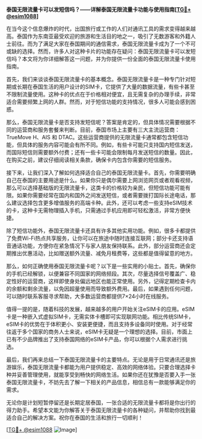 **泰国无限流量卡可以发短信吗？——详解泰国无限流量卡功能与使用指南[[TG💪+ @esim1088](https://t.me/s/esim1088)]**

在当今这个信息爆炸的时代，出国旅行或工作的人们对通讯工具的需求变得越来越高。泰国作为东南亚最受欢迎的旅游和生活目的地之一，吸引了无数游客和外籍人士前往。而为了满足大家在泰国期间的通信需求，泰国无限流量卡成为了一个不可或缺的选择。然而，许多人对这种卡片的功能存在疑问：泰国无限流量卡可以发短信吗？本文将为你详细解答这一问题，并为你提供一份全面的泰国无限流量卡使用指南。

首先，我们来谈谈泰国无限流量卡的基本概念。泰国无限流量卡是一种专门针对短期或长期在泰国生活的用户设计的SIM卡，它提供了大量的数据流量，有些卡甚至不限制流量使用。这种卡的优点在于价格相对便宜，且无需复杂的办理手续，非常适合需要频繁上网的人群。然而，对于短信功能的支持情况，很多人可能会感到困惑。

那么，泰国无限流量卡是否支持发短信呢？答案是肯定的，但具体情况需要根据不同的运营商和服务套餐来判断。目前，泰国市场上主要有三大主流运营商：TrueMove H、AIS 和 DTAC。这些运营商提供的无限流量卡通常都包含短信功能，但具体的服务内容可能会有所不同。例如，有些卡可能只支持国内短信发送，而国际短信则需要额外付费；还有一些卡可能会限制每月发送短信的数量。因此，在购买之前，建议仔细阅读相关条款，确保卡内包含你需要的短信服务。

接下来，让我们深入了解如何选择适合自己的泰国无限流量卡。首先，你需要明确自己在泰国的主要用途是什么。如果你只是偶尔需要上网浏览网页或者观看视频，那么可以选择基础版的无限流量卡，这类卡的价格较为亲民，但短信功能可能有限。如果你需要经常在国内和国外之间发送短信，或者需要拨打国际长途电话，那么建议选择包含更多增值服务的高端卡种。此外，还可以考虑一些支持eSIM技术的卡，这种卡无需物理插入手机，只需通过手机应用即可轻松激活，非常方便快捷。

除了短信功能外，泰国无限流量卡还具有许多其他实用功能。例如，很多卡都提供了免费Wi-Fi热点共享服务，让你可以在旅途中随时连接互联网；部分卡还支持语音通话功能，方便你在紧急情况下与家人朋友保持联系。此外，部分运营商还会定期推出优惠活动，比如赠送额外流量、减免月租费等，这些都是值得留意的地方。

那么，如何正确使用泰国无限流量卡呢？以下是一些实用的小贴士。首先，确保你的手机已经解锁，以便兼容不同国家的网络频段。其次，尽量选择信号覆盖广、稳定性好的运营商，这样即使身处偏远地区也能正常使用。另外，记得定期检查卡内的余额和剩余流量，以免因超量使用而导致额外费用。最后，如果遇到任何问题，可以随时联系客服寻求帮助，大多数运营商都提供7×24小时在线服务。

值得一提的是，随着科技的发展，越来越多的用户开始关注eSIM卡的应用。eSIM卡是一种嵌入式虚拟SIM卡，无需实体卡槽即可实现联网功能。相比传统SIM卡，eSIM卡的优势在于体积更小、安装更便捷，而且支持多设备同时使用。对于经常往返于多个国家的商务人士来说，eSIM卡无疑是一个理想的选择。目前，市面上已有不少品牌推出了支持泰国网络的eSIM卡产品，你可以根据个人需求进行挑选。

最后，我们再来总结一下泰国无限流量卡的主要特点。无论是用于日常通讯还是旅游娱乐，泰国无限流量卡都能为用户提供稳定、高效的网络体验。只要合理选择卡种并妥善管理使用，就能享受到畅快的网络生活。如果你还在犹豫是否要入手一张泰国无限流量卡，不妨先去了解一下相关的产品信息，相信总有一款能够满足你的需求。

无论你是计划短暂停留还是长期定居泰国，一张合适的无限流量卡都将是你出行的得力助手。希望本文能为你解答关于泰国无限流量卡的各种疑问，并帮助你找到最适合自己的解决方案。祝你在泰国的生活和旅行一切顺利！

[[TG💪+ @esim1088](https://t.me/s/esim1088) ![Image](https://i.postimg.cc/4NQfJmqS/Snipaste-2025-05-13-00-14-12.png)]